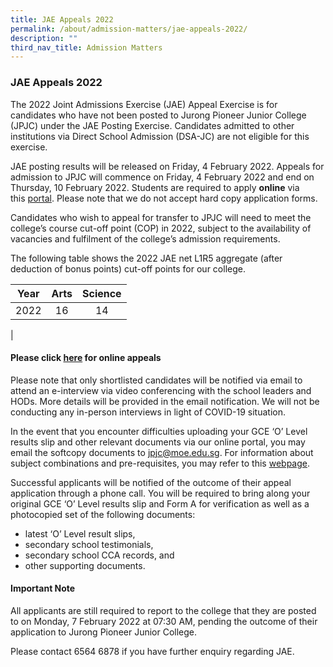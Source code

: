 ```yaml
---
title: JAE Appeals 2022
permalink: /about/admission-matters/jae-appeals-2022/
description: ""
third_nav_title: Admission Matters
---
```

### **JAE Appeals 2022**

The 2022 Joint Admissions Exercise (JAE) Appeal Exercise is for candidates who have not been posted to Jurong Pioneer Junior College (JPJC) under the JAE Posting Exercise. Candidates admitted to other institutions via Direct School Admission (DSA-JC) are not eligible for this exercise.

JAE posting results will be released on Friday, 4 February 2022. Appeals for admission to JPJC will commence on Friday, 4 February 2022 and end on Thursday, 10 February 2022. Students are required to apply **online** via this [portal](http://jae.jpjc.edu.sg/). Please note that we do not accept hard copy application forms.

Candidates who wish to appeal for transfer to JPJC will need to meet the college’s course cut-off point (COP) in 2022, subject to the availability of vacancies and fulfilment of the college’s admission requirements.

The following table shows the 2022 JAE net L1R5 aggregate (after deduction of bonus points) cut-off points for our college.

| Year | Arts | Science |
|:---:|:---:|:---:|
| 2022 | 16 | 14 |
|

#### **Please click [here](https://jae.jpjc.edu.sg/) for online appeals**

Please note that only shortlisted candidates will be notified via email to attend an e-interview via video conferencing with the school leaders and HODs. More details will be provided in the email notification. We will not be conducting any in-person interviews in light of COVID-19 situation.

In the event that you encounter difficulties uploading your GCE ‘O’ Level results slip and other relevant documents via our online portal, you may email the softcopy documents to [jpjc@moe.edu.sg](mailto:jpjc@moe.edu.sg). For information about subject combinations and pre-requisites, you may refer to this [webpage](https://staging.d1kt1aspitrtfv.amplifyapp.com/about/subject-combination/).

Successful applicants will be notified of the outcome of their appeal application through a phone call. You will be required to bring along your original GCE ‘O’ Level results slip and Form A for verification as well as a photocopied set of the following documents:
*   latest ‘O’ Level result slips,
*   secondary school testimonials,
*   secondary school CCA records, and
*   other supporting documents.

#### **Important Note**
All applicants are still required to report to the college that they are posted to on Monday, 7 February 2022 at 07:30 AM, pending the outcome of their application to Jurong Pioneer Junior College.

Please contact 6564 6878 if you have further enquiry regarding JAE.